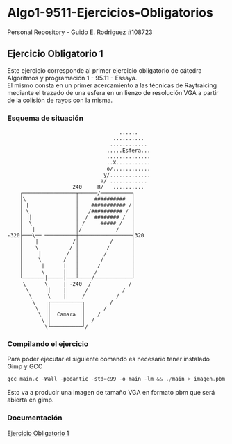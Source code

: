 # Algo1-9511-Ejercicios-Obligatorios
 Personal Repository - Guido E. Rodriguez #108723

## Ejercicio Obligatorio 1

Este ejercicio corresponde al primer ejercicio obligatorio de cátedra Algoritmos y programación 1 - 95.11 - Essaya.  
El mismo consta en un primer acercamiento a las técnicas de Raytraicing mediante el trazado de una esfera en un lienzo de resolución VGA a partir de la colisión de rayos con la misma.

### Esquema de situación

                                        ......
                                      ..........
                                     ............
                                    .....Esfera...
                                    ..............
                                    ..X...........
                                    o/............
                                   y/.............
                                  a/ ............
                         240     R/   ..........
        ┌─────────────────┬──────/──────────┐
        │\                │     ##########  │
        │ |               │    ########### /│
        │ \               │   /########## / │
        │  |              │  /  ######## /  │
        │  \              │ /     ##### /   │
        │   |             │/           /    │
    -320├───\── ──────────┼─────────────────┤320
        │    |           /│          /      │
        │    \          / │         /       │
        │     |        /  │        /        │
        │     \       /   │       /         │
        │      |      |   │      /          │
        │      \      |   │     /           │
        └───────|─────|───┴────/────────────┘
         \      \     | -240  /            /
          \      |    |      /           /
           \     \    |     /          /
            \    ┌──────────┐        /
             \   │          │      /
              \  │  Camara  │    /
               \ │          │  /
                \└──────────┘/
### Compilando el ejercicio

Para poder ejecutar el siguiente comando es necesario tener instalado Gimp y GCC

``` c 
gcc main.c -Wall -pedantic -std=c99 -o main -lm && ./main > imagen.pbm && gimp imagen.pbm
 ```

Esto va a producir una imagen de tamaño VGA en formato pbm que será abierta en gimp.

### Documentación
[Ejercicio Obligatorio 1](https://ejercicio-obligatorio-1.netlify.app/index.html)
